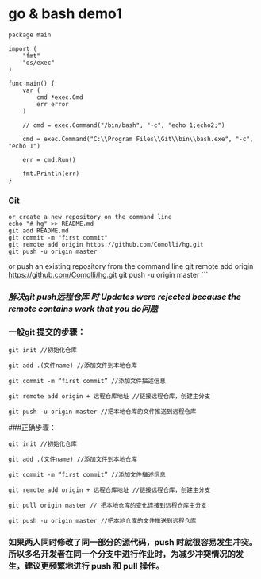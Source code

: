 # go & bash demo1

```
package main

import (
	"fmt"
	"os/exec"
)

func main() {
	var (
		cmd *exec.Cmd
		err error
	)

	// cmd = exec.Command("/bin/bash", "-c", "echo 1;echo2;")

	cmd = exec.Command("C:\\Program Files\\Git\\bin\\bash.exe", "-c", "echo 1")

	err = cmd.Run()

	fmt.Println(err)
}
```
### Git
```
or create a new repository on the command line
echo "# hg" >> README.md
git add README.md
git commit -m "first commit"
git remote add origin https://github.com/Comolli/hg.git
git push -u origin master

```
or push an existing repository from the command line
git remote add origin https://github.com/Comolli/hg.git
git push -u origin master ```

### ***解决git push远程仓库 时 Updates were rejected because the remote contains work that you do问题***

### 一般git 提交的步骤：
```
git init //初始化仓库

git add .(文件name) //添加文件到本地仓库

git commit -m “first commit” //添加文件描述信息

git remote add origin + 远程仓库地址 //链接远程仓库，创建主分支

git push -u origin master //把本地仓库的文件推送到远程仓库
```

###正确步骤：
```
git init //初始化仓库

git add .(文件name) //添加文件到本地仓库

git commit -m “first commit” //添加文件描述信息

git remote add origin + 远程仓库地址 //链接远程仓库，创建主分支

git pull origin master // 把本地仓库的变化连接到远程仓库主分支

git push -u origin master //把本地仓库的文件推送到远程仓库
```
### 如果两人同时修改了同一部分的源代码，push 时就很容易发生冲突。所以多名开发者在同一个分支中进行作业时，为减少冲突情况的发生，建议更频繁地进行 push 和 pull 操作。



